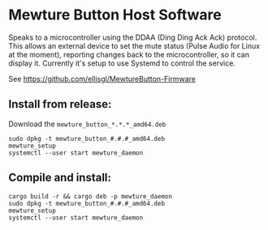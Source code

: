 # Mewture Button Host Software

Speaks to a microcontroller using the DDAA (Ding Ding Ack Ack) protocol.
This allows an external device to set the mute status (Pulse Audio for Linux at the moment),
reporting changes back to the microcontroller, so it can display it.
Currently it's setup to use Systemd to control the service. 

See <https://github.com/ellisgl/MewtureButton-Firmware>

## Install from release:
Download the `mewture_button_*.*.*_amd64.deb`

```shell
sudo dpkg -t mewture_button_#.#.#_amd64.deb
mewture_setup
systemctl --user start mewture_daemon
```

## Compile and install:

```shell
cargo build -r && cargo deb -p mewture_daemon
sudo dpkg -t mewture_button_#.#.#_amd64.deb
mewture_setup
systemctl --user start mewture_daemon
```

